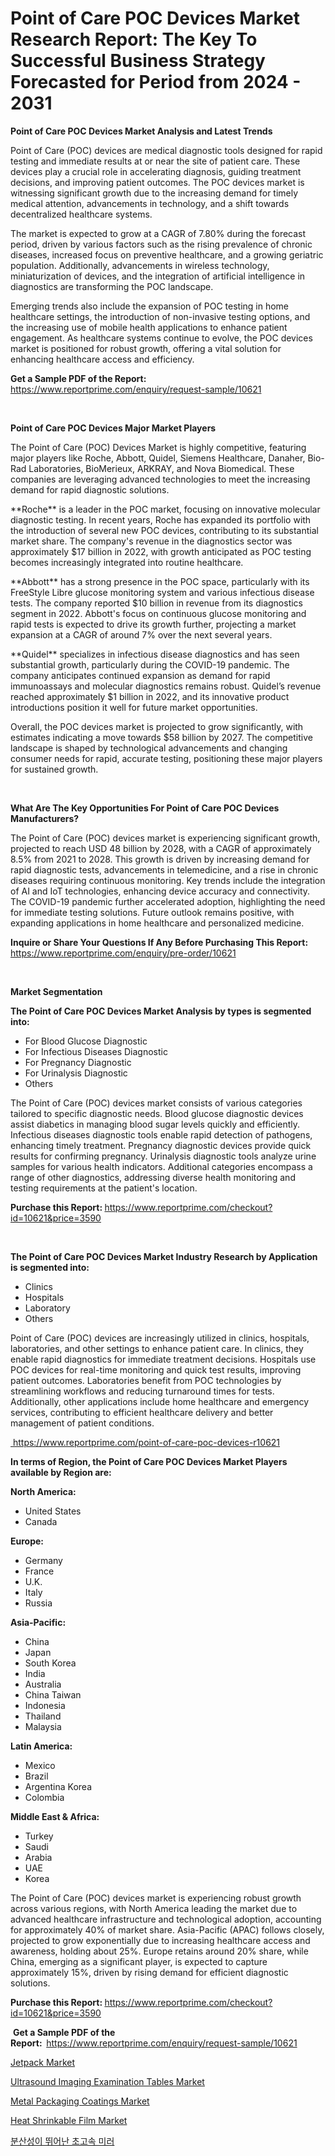 <p><h1>Point of Care POC Devices Market Research Report: The Key To Successful Business Strategy Forecasted for Period from 2024 - 2031</h1></p><p><strong>Point of Care POC Devices Market Analysis and Latest Trends</strong></p>
<p><p>Point of Care (POC) devices are medical diagnostic tools designed for rapid testing and immediate results at or near the site of patient care. These devices play a crucial role in accelerating diagnosis, guiding treatment decisions, and improving patient outcomes. The POC devices market is witnessing significant growth due to the increasing demand for timely medical attention, advancements in technology, and a shift towards decentralized healthcare systems.</p><p>The market is expected to grow at a CAGR of 7.80% during the forecast period, driven by various factors such as the rising prevalence of chronic diseases, increased focus on preventive healthcare, and a growing geriatric population. Additionally, advancements in wireless technology, miniaturization of devices, and the integration of artificial intelligence in diagnostics are transforming the POC landscape.</p><p>Emerging trends also include the expansion of POC testing in home healthcare settings, the introduction of non-invasive testing options, and the increasing use of mobile health applications to enhance patient engagement. As healthcare systems continue to evolve, the POC devices market is positioned for robust growth, offering a vital solution for enhancing healthcare access and efficiency.</p></p>
<p><strong>Get a Sample PDF of the Report:&nbsp;</strong> <a href="https://www.reportprime.com/enquiry/request-sample/10621">https://www.reportprime.com/enquiry/request-sample/10621</a></p>
<p>&nbsp;</p>
<p><strong>Point of Care POC Devices Major Market Players</strong></p>
<p><p>The Point of Care (POC) Devices Market is highly competitive, featuring major players like Roche, Abbott, Quidel, Siemens Healthcare, Danaher, Bio-Rad Laboratories, BioMerieux, ARKRAY, and Nova Biomedical. These companies are leveraging advanced technologies to meet the increasing demand for rapid diagnostic solutions.</p><p>**Roche** is a leader in the POC market, focusing on innovative molecular diagnostic testing. In recent years, Roche has expanded its portfolio with the introduction of several new POC devices, contributing to its substantial market share. The company's revenue in the diagnostics sector was approximately $17 billion in 2022, with growth anticipated as POC testing becomes increasingly integrated into routine healthcare.</p><p>**Abbott** has a strong presence in the POC space, particularly with its FreeStyle Libre glucose monitoring system and various infectious disease tests. The company reported $10 billion in revenue from its diagnostics segment in 2022. Abbott's focus on continuous glucose monitoring and rapid tests is expected to drive its growth further, projecting a market expansion at a CAGR of around 7% over the next several years.</p><p>**Quidel** specializes in infectious disease diagnostics and has seen substantial growth, particularly during the COVID-19 pandemic. The company anticipates continued expansion as demand for rapid immunoassays and molecular diagnostics remains robust. Quidel’s revenue reached approximately $1 billion in 2022, and its innovative product introductions position it well for future market opportunities.</p><p>Overall, the POC devices market is projected to grow significantly, with estimates indicating a move towards $58 billion by 2027. The competitive landscape is shaped by technological advancements and changing consumer needs for rapid, accurate testing, positioning these major players for sustained growth.</p></p>
<p>&nbsp;</p>
<p><strong>What Are The Key Opportunities For Point of Care POC Devices Manufacturers?</strong></p>
<p><p>The Point of Care (POC) devices market is experiencing significant growth, projected to reach USD 48 billion by 2028, with a CAGR of approximately 8.5% from 2021 to 2028. This growth is driven by increasing demand for rapid diagnostic tests, advancements in telemedicine, and a rise in chronic diseases requiring continuous monitoring. Key trends include the integration of AI and IoT technologies, enhancing device accuracy and connectivity. The COVID-19 pandemic further accelerated adoption, highlighting the need for immediate testing solutions. Future outlook remains positive, with expanding applications in home healthcare and personalized medicine.</p></p>
<p><strong>Inquire or Share Your Questions If Any Before Purchasing This Report:</strong> <a href="https://www.reportprime.com/enquiry/pre-order/10621">https://www.reportprime.com/enquiry/pre-order/10621</a></p>
<p>&nbsp;</p>
<p><strong>Market Segmentation</strong></p>
<p><strong>The Point of Care POC Devices Market Analysis by types is segmented into:</strong></p>
<p><ul><li>For Blood Glucose Diagnostic</li><li>For Infectious Diseases Diagnostic</li><li>For Pregnancy Diagnostic</li><li>For Urinalysis Diagnostic</li><li>Others</li></ul></p>
<p><p>The Point of Care (POC) devices market consists of various categories tailored to specific diagnostic needs. Blood glucose diagnostic devices assist diabetics in managing blood sugar levels quickly and efficiently. Infectious diseases diagnostic tools enable rapid detection of pathogens, enhancing timely treatment. Pregnancy diagnostic devices provide quick results for confirming pregnancy. Urinalysis diagnostic tools analyze urine samples for various health indicators. Additional categories encompass a range of other diagnostics, addressing diverse health monitoring and testing requirements at the patient's location.</p></p>
<p><strong>Purchase this Report:&nbsp;</strong><a href="https://www.reportprime.com/checkout?id=10621&price=3590">https://www.reportprime.com/checkout?id=10621&price=3590</a></p>
<p>&nbsp;</p>
<p><strong>The Point of Care POC Devices Market Industry Research by Application is segmented into:</strong></p>
<p><ul><li>Clinics</li><li>Hospitals</li><li>Laboratory</li><li>Others</li></ul></p>
<p><p>Point of Care (POC) devices are increasingly utilized in clinics, hospitals, laboratories, and other settings to enhance patient care. In clinics, they enable rapid diagnostics for immediate treatment decisions. Hospitals use POC devices for real-time monitoring and quick test results, improving patient outcomes. Laboratories benefit from POC technologies by streamlining workflows and reducing turnaround times for tests. Additionally, other applications include home healthcare and emergency services, contributing to efficient healthcare delivery and better management of patient conditions.</p></p>
<p><a href="https://www.reportprime.com/point-of-care-poc-devices-r10621">&nbsp;https://www.reportprime.com/point-of-care-poc-devices-r10621</a></p>
<p><strong>In terms of Region, the Point of Care POC Devices Market Players available by Region are:</strong></p>
<p>
    <p> <strong> North America: </strong>
        <ul>
            <li>United States</li>
            <li>Canada</li>
        </ul>
        </p> 
    <p> <strong> Europe: </strong>
        <ul>
            <li>Germany</li>
            <li>France</li>
            <li>U.K.</li>
            <li>Italy</li>
            <li>Russia</li>
        </ul>
        </p> 
    <p> <strong> Asia-Pacific: </strong>
        <ul>
            <li>China</li>
            <li>Japan</li>
            <li>South Korea</li>
            <li>India</li>
            <li>Australia</li>
            <li>China Taiwan</li>
            <li>Indonesia</li>
            <li>Thailand</li>
            <li>Malaysia</li>
        </ul>
        </p> 
    <p> <strong> Latin America: </strong>
        <ul>
            <li>Mexico</li>
            <li>Brazil</li>
            <li>Argentina Korea</li>
            <li>Colombia</li>
        </ul>
        </p> 
    <p> <strong> Middle East & Africa: </strong>
        <ul>
            <li>Turkey</li>
            <li>Saudi</li>
            <li>Arabia</li>
            <li>UAE</li>
            <li>Korea</li>
        </ul>
    </p>
    </p>
<p><p>The Point of Care (POC) devices market is experiencing robust growth across various regions, with North America leading the market due to advanced healthcare infrastructure and technological adoption, accounting for approximately 40% of market share. Asia-Pacific (APAC) follows closely, projected to grow exponentially due to increasing healthcare access and awareness, holding about 25%. Europe retains around 20% share, while China, emerging as a significant player, is expected to capture approximately 15%, driven by rising demand for efficient diagnostic solutions.</p></p>
<p><strong>Purchase this Report: </strong><a href="https://www.reportprime.com/checkout?id=10621&price=3590">https://www.reportprime.com/checkout?id=10621&price=3590</a></p>
<p>&nbsp;<strong>Get a Sample PDF of the Report:&nbsp;&nbsp;</strong><a href="https://www.reportprime.com/enquiry/request-sample/10621">https://www.reportprime.com/enquiry/request-sample/10621</a></p>
<p><strong></strong></p>
<p><p><a href="https://issuu.com/reportprime-2/docs/jetpack-market-size-2030.pptx_62f8ecd04bbd08">Jetpack Market</a></p><p><a href="https://github.com/LaurenHoover80/Market-Research-Report-List-1/blob/main/ultrasound-imaging-examination-tables-market.md">Ultrasound Imaging Examination Tables Market</a></p><p><a href="https://www.linkedin.com/pulse/metal-packaging-coatings-market-share-analysis-growth-trends-xbjme?trackingId=ydgKa6ZuRoy%2F3wtaktit5A%3D%3D">Metal Packaging Coatings Market</a></p><p><a href="https://www.linkedin.com/pulse/heat-shrinkable-film-market-size-share-trends-analysis-report-ygdke?trackingId=5OqzyvFwRAiYszkXUht1Lg%3D%3D">Heat Shrinkable Film Market</a></p><p><a href="https://medium.com/@joespinka88967/highly-dispersive-ultrafast-mirrors-market-%EC%9D%98-%EA%B8%80%EB%A1%9C%EB%B2%8C-%EC%8B%9C%EC%9E%A5-%EA%B0%9C%EC%9A%94%EB%8A%94-%EC%A0%84-%EC%84%B8%EA%B3%84-%EB%B0%8F-%EC%A3%BC%EC%9A%94-%EC%8B%9C%EC%9E%A5%EC%9D%98-%EC%82%B0%EC%97%85%EC%97%90-%EC%98%81%ED%96%A5%EC%9D%84-%EB%AF%B8%EC%B9%98%EB%8A%94-%EC%A3%BC%EC%9A%94-%ED%8A%B8%EB%A0%8C%EB%93%9C%EC%97%90-%EB%8C%80%ED%95%9C-%EB%8F%85%ED%8A%B9%ED%95%9C-6709da96907d?postPublishedType=initial">분산성이 뛰어난 초고속 미러</a></p></p>